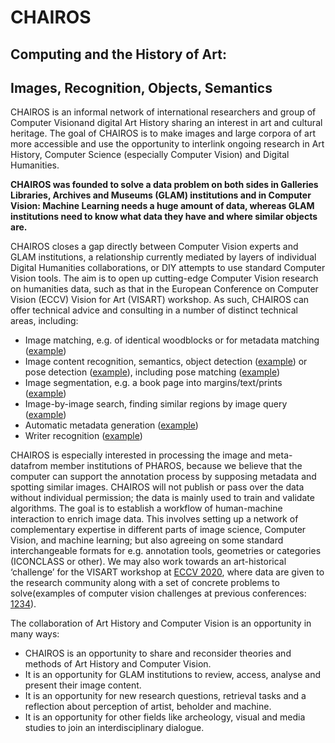 # CHAIROS
## Computing and the History of Art:
## Images, Recognition, Objects, Semantics

CHAIROS is an informal network of international researchers and group of Computer Visionand digital Art History sharing an interest in art and cultural heritage. The goal of CHAIROS is to make images and large corpora of art more accessible and use the opportunity to interlink ongoing research in Art History, Computer Science (especially Computer Vision) and Digital Humanities.

**CHAIROS was founded to solve a data problem on both sides in Galleries Libraries, Archives and Museums (GLAM) institutions and in Computer Vision: Machine Learning needs a huge amount of data, whereas GLAM institutions need to know what data they have and where similar objects are.**

CHAIROS closes a gap directly between Computer Vision experts and GLAM institutions, a relationship currently mediated by layers of individual Digital Humanities collaborations, or DIY attempts to use standard Computer Vision tools. The aim is to open up cutting-edge Computer Vision research on humanities data, such as that in the European Conference on Computer Vision (ECCV) Vision for Art (VISART) workshop. As such, CHAIROS can offer technical advice and consulting in a number of distinct technical areas, including:

*   Image matching, e.g. of identical woodblocks or for metadata matching ([example](https://www.google.com/url?q=https://docs.opencv.org/trunk/matcher_result1.jpg&sa=D&ust=1569785390939000))
*   Image content recognition, semantics, object detection ([example](https://www.google.com/url?q=https://software.intel.com/sites/default/files/managed/a7/55/object-detection-recognition-and-tracking-fig00.jpg&sa=D&ust=1569785390940000)) or pose detection ([example](https://www.google.com/url?q=https://www.learnopencv.com/wp-content/uploads/2018/05/OpenPose.jpg&sa=D&ust=1569785390940000)), including pose matching ([example](https://www.google.com/url?q=http://personal.ee.surrey.ac.uk/Personal/J.Collomosse/pubs/James-ICMR-2014.pdf&sa=D&ust=1569785390940000))
*   Image segmentation, e.g. a book page into margins/text/prints ([example](https://www.google.com/url?q=https://dhsegment.readthedocs.io/en/latest/_images/system.png&sa=D&ust=1569785390941000))
*   Image-by-image search, finding similar regions by image query ([example](https://www.google.com/url?q=http://www.robots.ox.ac.uk/~vgg/software/vise/images/screenshots/vise_demo_search_result_tile_view.png&sa=D&ust=1569785390941000))
*   Automatic metadata generation ([example](https://www.google.com/url?q=http://www.vcl.fer.hr/papers_pdf/Fine-tuning%2520Convolutional%2520Neural%2520Networks%2520for%2520fine%2520art%2520classification.pdf&sa=D&ust=1569785390942000))
*   Writer recognition ([example](https://www.google.com/url?q=https://www5.cs.fau.de/en/research/groups/computer-vision/writer-identification/&sa=D&ust=1569785390943000))

CHAIROS is especially interested in processing the image and meta- datafrom member institutions of PHAROS, because we believe that the computer can support the annotation process by supposing metadata and spotting similar images. CHAIROS will not publish or pass over the data without individual permission; the data is mainly used to train and validate algorithms. The goal is to establish a workflow of human-machine interaction to enrich image data. This involves setting up a network of complementary expertise in different parts of image science, Computer Vision, and machine learning; but also agreeing on some standard interchangeable formats for e.g. annotation tools, geometries or categories (ICONCLASS or other). We may also work towards an art-historical ‘challenge’ for the VISART workshop at [ECCV 2020](https://www.google.com/url?q=http://eccv2020.eu/&sa=D&ust=1569785390943000), where data are given to the research community along with a set of concrete problems to solve(examples of computer vision challenges at previous conferences: [1](https://www.google.com/url?q=http://chalearnlap.cvc.uab.es/challenge/26/description/&sa=D&ust=1569785390944000)[2](https://www.google.com/url?q=https://sites.google.com/view/symcomp17/challenges/3d-symmetry&sa=D&ust=1569785390944000)[3](https://www.google.com/url?q=https://www.crowdai.org/challenges/adversarial-vision-challenge&sa=D&ust=1569785390944000)[4](https://www.google.com/url?q=http://isis-data.science.uva.nl/strezoski/%231&sa=D&ust=1569785390945000)).

The collaboration of Art History and Computer Vision is an opportunity in many ways:

*   CHAIROS is an opportunity to share and reconsider theories and methods of Art History and Computer Vision.
*   It is an opportunity for GLAM institutions to review, access, analyse and present their image content.
*   It is an opportunity for new research questions, retrieval tasks and a reflection about perception of artist, beholder and machine.
*   It is an opportunity for other fields like archeology, visual and media studies to join an interdisciplinary dialogue.

